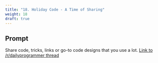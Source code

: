 ```yaml
---
title: "18. Holiday Code - A Time of Sharing"
weight: 18
draft: true
---
```


## Prompt

Share code, tricks, links or go-to code designs that you use a lot. [Link to /r/dailyprogrammer thread](https://www.reddit.com/r/dailyprogrammer/comments/2q2zxe/weekly_18_holiday_code_a_time_of_sharing/)
